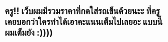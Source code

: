 # ครู!! เว็บผมมีรวมราคาที่กดใส่รถเข็นด้วยนะะ ที่ครูเคยบอกว่าใครทำได้เอาคะแนนเต็มไปเลยอะ แบบนี้ผมเต็มยัง :))))
